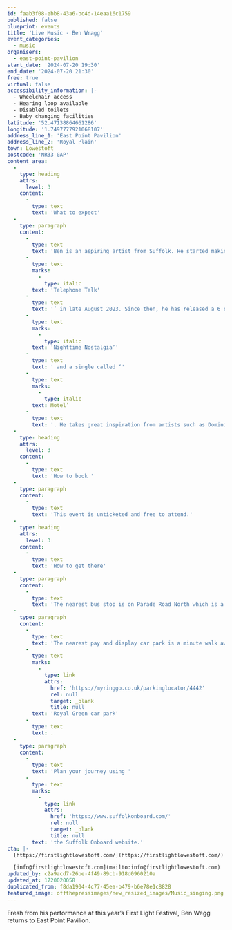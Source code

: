 ```yaml
---
id: faab3f08-ebb8-43a6-bc4d-14eaa16c1759
published: false
blueprint: events
title: 'Live Music - Ben Wragg'
event_categories:
  - music
organisers:
  - east-point-pavilion
start_date: '2024-07-20 19:30'
end_date: '2024-07-20 21:30'
free: true
virtual: false
accessibility_information: |-
  - Wheelchair access
  - Hearing loop available
  - Disabled toilets
  - Baby changing facilities
latitude: '52.47138864661286'
longitude: '1.7497777921068107'
address_line_1: 'East Point Pavilion'
address_line_2: 'Royal Plain'
town: Lowestoft
postcode: 'NR33 0AP'
content_area:
  -
    type: heading
    attrs:
      level: 3
    content:
      -
        type: text
        text: 'What to expect'
  -
    type: paragraph
    content:
      -
        type: text
        text: 'Ben is an aspiring artist from Suffolk. He started making music at a young age and he released his first single ‘'
      -
        type: text
        marks:
          -
            type: italic
        text: 'Telephone Talk'
      -
        type: text
        text: '’ in late August 2023. Since then, he has released a 6 song EP titled ‘'
      -
        type: text
        marks:
          -
            type: italic
        text: 'Nighttime Nostalgia’'
      -
        type: text
        text: ' and a single called ‘'
      -
        type: text
        marks:
          -
            type: italic
        text: Motel’
      -
        type: text
        text: '. He takes great inspiration from artists such as Dominic Fike, Bakar and Declan McKenna.'
  -
    type: heading
    attrs:
      level: 3
    content:
      -
        type: text
        text: 'How to book '
  -
    type: paragraph
    content:
      -
        type: text
        text: 'This event is unticketed and free to attend.'
  -
    type: heading
    attrs:
      level: 3
    content:
      -
        type: text
        text: 'How to get there'
  -
    type: paragraph
    content:
      -
        type: text
        text: 'The nearest bus stop is on Parade Road North which is a three minute walk from East Point Pavilion. There is a selection of buses which connect us to the town centre for example, No X2, X22 and 109.'
  -
    type: paragraph
    content:
      -
        type: text
        text: 'The nearest pay and display car park is a minute walk away at '
      -
        type: text
        marks:
          -
            type: link
            attrs:
              href: 'https://myringgo.co.uk/parkinglocator/4442'
              rel: null
              target: _blank
              title: null
        text: 'Royal Green car park'
      -
        type: text
        text: .
  -
    type: paragraph
    content:
      -
        type: text
        text: 'Plan your journey using '
      -
        type: text
        marks:
          -
            type: link
            attrs:
              href: 'https://www.suffolkonboard.com/'
              rel: null
              target: _blank
              title: null
        text: 'the Suffolk Onboard website.'
cta: |-
  [https://firstlightlowestoft.com/](https://firstlightlowestoft.com/)

  [info@firstlightlowestoft.com](mailto:info@firstlightlowestoft.com)
updated_by: c2a9acd7-26be-4f49-89cb-918d0960210a
updated_at: 1720020058
duplicated_from: f8da1904-4c77-45ea-b479-b6e78e1c8828
featured_image: offthepressimages/new_resized_images/Music_singing.png
---
```

Fresh from his performance at this year’s First Light Festival, Ben Wegg returns to East Point Pavilion.